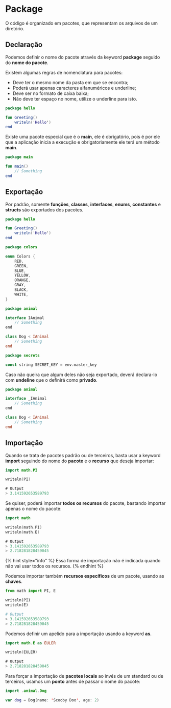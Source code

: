 # Package

O código é organizado em pacotes, que representam os arquivos de um diretório.

## Declaração

Podemos definir o nome do pacote através da keyword **package** seguido do **nome do pacote**.

Existem algumas regras de nomenclatura para pacotes:

* Deve ter o mesmo nome da pasta em que se encontra;
* Poderá usar apenas caracteres alfanuméricos e underline;
* Deve ser no formato de caixa baixa;
* Não deve ter espaço no nome, utilize o underline para isto.

```kotlin
package hello

fun Greeting()
    writeln('Hello')
end
```

Existe uma pacote especial que é o **main**, ele é obrigatório, pois é por ele que a aplicação inicia a execução e obrigatoriamente ele terá um método **main**.

```kotlin
package main

fun main()
    // Something
end
```

## Exportação

Por padrão, somente **funções**, **classes**, **interfaces**, **enums**, **constantes** e **structs** são exportados dos pacotes.

```kotlin
package hello

fun Greeting()
    writeln('Hello')
end
```

```kotlin
package colors

enum Colors {
    RED,
    GREEN,
    BLUE,
    YELLOW,
    ORANGE,
    GRAY,
    BLACK,
    WHITE,
}
```

```kotlin
package animal

interface IAnimal
    // Something
end

class Dog < IAnimal
    // Something
end
```

```kotlin
package secrets

const string SECRET_KEY = env.master_key
```

Caso não queira que algum deles não seja exportado, deverá declara-lo com **undeline** que o definirá como **privado**.

```kotlin
package animal

interface _IAnimal
    // Something
end

class Dog < IAnimal
    // Something
end
```

## Importação

Quando se trata de pacotes padrão ou de terceiros, basta usar a keyword **import** seguindo do nome do **pacote** e o **recurso** que deseja importar:

```kotlin
import math.PI

writeln(PI)

# Output
> 3.141592653589793
```

Se quiser, poderá importar **todos os recursos** do pacote, bastando importar apenas o nome do pacote:

```kotlin
import math

writeln(math.PI)
writeln(math.E)

# Output
> 3.141592653589793
> 2.718281828459045
```

{% hint style="info" %}
Essa forma de importação não é indicada quando não vai usar todos os recursos.
{% endhint %}

Podemos importar também **recursos específicos** de um pacote, usando as **chaves**.

```python
from math import PI, E

writeln(PI)
writeln(E)

# Output
> 3.141592653589793
> 2.718281828459045
```

Podemos definir um apelido para a importação usando a keyword **as**.

```kotlin
import math.E as EULER

writeln(EULER)

# Output
> 2.718281828459045
```

Para forçar a importação de **pacotes locais** ao invés de um standard ou de terceiros, usamos um **ponto** antes de passar o nome do pacote:

```kotlin
import .animal.Dog

var dog = Dog(name: 'Scooby Doo', age: 2)
```
